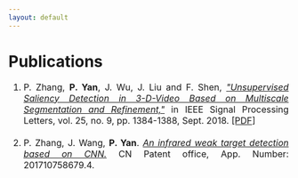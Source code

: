 ```yaml
---
layout: default
---
```


# Publications

<ol style="font-size:12pt">
<li style="text-align:justify">P. Zhang, <b>P. Yan</b>, J. Wu, J. Liu and F. Shen, <u><i>"Unsupervised Saliency Detection in 3-D-Video Based on Multiscale Segmentation and Refinement,"</i></u> in IEEE Signal Processing Letters, vol. 25, no. 9, pp. 1384-1388, Sept. 2018. <a href="https://ieeexplore.ieee.org/stamp/stamp.jsp?tp=&arnumber=8412576">[PDF]</a></li>

<br>

<li style="text-align:justify">P. Zhang, J. Wang, <b>P. Yan</b>. <u><i>An infrared weak target detection based on CNN.</i></u> CN Patent office,  App. Number: 201710758679.4.</li>
</ol>